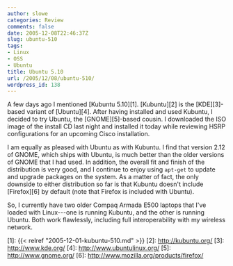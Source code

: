 ```yaml
---
author: slowe
categories: Review
comments: false
date: 2005-12-08T22:46:37Z
slug: ubuntu-510
tags:
- Linux
- OSS
- Ubuntu
title: Ubuntu 5.10
url: /2005/12/08/ubuntu-510/
wordpress_id: 138
---
```


A few days ago I mentioned [Kubuntu 5.10][1]. [Kubuntu][2] is the [KDE][3]-based variant of [Ubuntu][4]. After having installed and used Kubuntu, I decided to try Ubuntu, the [GNOME][5]-based cousin. I downloaded the ISO image of the install CD last night and installed it today while reviewing HSRP configurations for an upcoming Cisco installation.

I am equally as pleased with Ubuntu as with Kubuntu. I find that version 2.12 of GNOME, which ships with Ubuntu, is much better than the older versions of GNOME that I had used. In addition, the overall fit and finish of the distribution is very good, and I continue to enjoy using `apt-get` to update and upgrade packages on the system. As a matter of fact, the only downside to either distribution so far is that Kubuntu doesn't include [Firefox][6] by default (note that Firefox is included with Ubuntu).

So, I currently have two older Compaq Armada E500 laptops that I've loaded with Linux---one is running Kubuntu, and the other is running Ubuntu. Both work flawlessly, including full interoperability with my wireless network.

[1]: {{< relref "2005-12-01-kubuntu-510.md" >}}
[2]: http://kubuntu.org/
[3]: http://www.kde.org/
[4]: http://www.ubuntulinux.org/
[5]: http://www.gnome.org/
[6]: http://www.mozilla.org/products/firefox/
